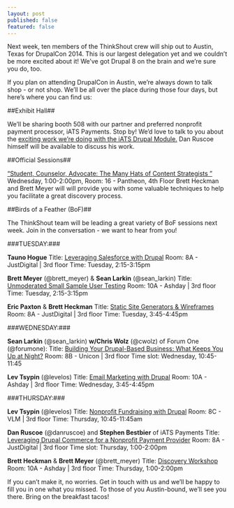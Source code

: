 ```yaml
---
layout: post
published: false
featured: false
---
```



Next week, ten members of the ThinkShout crew will ship out to Austin, Texas for DrupalCon 2014. This is our largest delegation yet and we couldn’t be more excited about it! We’ve got Drupal 8 on the brain and we’re sure you do, too. 

If you plan on attending DrupalCon in Austin, we’re always down to talk shop - or not shop. We’ll be all over the place during those four days, but here’s where you can find us:

##Exhibit Hall##

We’ll be sharing booth 508 with our partner and preferred nonprofit payment processor, iATS Payments. Stop by! We’d love to talk to you about the [exciting work we’re doing with the iATS Drupal Module.](http://thinkshout.com/blog/2014/05/commerce-iats-2-0/) Dan Ruscoe himself will be available to discuss his work. 

##Official Sessions##

[“Student, Counselor, Advocate: The Many Hats of Content Strategists ”](https://austin2014.drupal.org/session/student-counselor-advocate-many-hats-content-strategists)
Wednesday, 1:00-2:00pm, 
Room: 16 - Pantheon, 4th Floor
Brett Heckman and Brett Meyer will will provide you with some valuable techniques to help you facilitate a great discovery process.

##Birds of a Feather (BoF)##

The ThinkShout team will be leading a great variety of BoF sessions next week. Join in the conversation - we want to hear from you!

###TUESDAY:###

**Tauno Hogue**
Title: [Leveraging Salesforce with Drupal](https://austin2014.drupal.org/bof/leveraging-salesforce-drupal)
Room: 8A - JustDigital | 3rd floor
Time: Tuesday, 2:15-3:15pm

**Brett Meyer** (@brett_meyer) & **Sean Larkin** (@sean_larkin)
Title: [Unmoderated Small Sample User Testing](https://austin2014.drupal.org/bof/unmoderated-small-sample-user-testing)
Room: 10A - Ashday | 3rd floor
Time: Tuesday, 2:15-3:15pm

**Eric Paxton** & **Brett Heckman**
Title: [Static Site Generators & Wireframes](https://austin2014.drupal.org/bof/static-site-generators-and-wireframes)
Room: 8A - JustDigital | 3rd floor
Time: Tuesday, 3:45-4:45pm

###WEDNESDAY:###

**Sean Larkin** (@sean_larkin) **w/Chris Wolz** (@cwolz) of Forum One (@forumone):
Title: [Building Your Drupal-Based Business: What Keeps You Up at Night?](https://austin2014.drupal.org/bof/building-your-drupal-based-business-what-keeps-you-night)
Room: 8B - Unicon | 3rd floor
Time slot: Wednesday, 10:45-11:45

**Lev Tsypin** (@levelos)
Title: [Email Marketing with Drupal](https://austin2014.drupal.org/bof/email-marketing-mailchimp-1)
Room: 10A - Ashday | 3rd floor
Time: Wednesday, 3:45-4:45pm

###THURSDAY:###

**Lev Tsypin** (@levelos)
Title: [Nonprofit Fundraising with Drupal](https://austin2014.drupal.org/bof/nonprofit-fundraising-drupal)
Room: 8C - VLM | 3rd floor
Time: Thursday, 10:45-11:45am

**Dan Ruscoe** (@danruscoe) and **Stephen Bestbier** of iATS Payments
Title: [Leveraging Drupal Commerce for a Nonprofit Payment Provider](https://austin2014.drupal.org/bof/leveraging-drupal-commerce-nonprofit-payment-provider)
Room: 8A - JustDigital | 3rd floor
Time slot: Thursday, 1:00-2:00pm

**Brett Heckman**  & **Brett Meyer** (@brett_meyer)
Title:  [Discovery Workshop](https://austin2014.drupal.org/bof/discovery-workshop-many-hats-content-strategists)
Room: 10A - Ashday | 3rd floor
Time: Thursday, 1:00-2:00pm

If you can’t make it, no worries. Get in touch with us and we’ll be happy to fill you in one what you missed. To those of you Austin-bound, we’ll see you there. Bring on the breakfast tacos!
